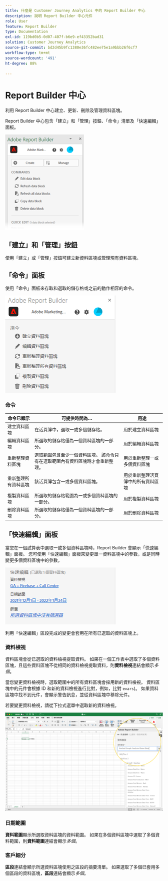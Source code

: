 ```yaml
---
title: 什麼是 Customer Journey Analytics 中的 Report Builder 中心
description: 說明 Report Builder 中心元件
role: User
feature: Report Builder
type: Documentation
exl-id: 119bd0b5-0d07-407f-b6e9-ef43352bad31
solution: Customer Journey Analytics
source-git-commit: bd2d45b9fc1380e36fc482ee75e1a9bbb26f6cf7
workflow-type: tm+mt
source-wordcount: '491'
ht-degree: 88%

---
```


# Report Builder 中心

利用 Report Builder 中心建立、更新、刪除及管理資料區塊。

Report Builder 中心包含「建立」和「管理」按鈕、「命令」清單及「快速編輯」面板。

<img src="./assets/hub51.png" width="50%" alt="Report Builder 中心"/>


## 「建立」和「管理」按鈕

使用「建立」或「管理」按鈕可建立新資料區塊或管理現有資料區塊。

## 「命令」面板

使用「命令」面板來存取和選取的儲存格或之前的動作相容的命令。

![Report Builder中心的「命令」面板](./assets/hub1.png)

### 命令

| 命令已顯示 | 可提供時間為… | 用途 |
|------|------------------|--------|
| 建立資料區塊 | 在活頁簿中，選取一或多個儲存格。 | 用於建立資料區塊 |
| 編輯資料區塊 | 所選取的儲存格僅為一個資料區塊的一部分。 | 用於編輯資料區塊 |
| 重新整理資料區塊 | 選取範圍包含至少一個資料區塊。 該命令只有在選取範圍內有資料區塊時才會重新整理。 | 用於重新整理一或多個資料區塊 |
| 重新整理所有資料區塊 | 該活頁簿包含一或多個資料區塊。 | 用於重新整理活頁簿中的所有資料區塊 |
| 複製資料區塊 | 所選取的儲存格範圍為一或多個資料區塊的一部分。 | 用於複製資料區塊 |
| 刪除資料區塊 | 所選取的儲存格僅為一個資料區塊的一部分。 | 用於刪除資料區塊 |

## 「快速編輯」面板

當您在一個試算表中選取一或多個資料區塊時，Report Builder 會顯示「快速編輯」面板。 您可使用「快速編輯」面板來變更單一資料區塊中的參數，或是同時變更多個資料區塊中的參數。

![Report Builder中的「快速編輯」面板](./assets/hub2.png)

利用「快速編輯」區段完成的變更會套用在所有已選取的資料區塊上。

### 資料檢視

資料區塊會從已選取的資料檢視提取資料。 如果在一個工作表中選取了多個資料區塊，且這些資料區塊不從相同的資料檢視提取資料，則&#x200B;**資料檢視**&#x200B;連結會顯示&#x200B;*多個*。

當您變更資料檢視時，選取範圍中的所有資料區塊會採用新的資料檢視。 資料區塊中的元件會根據 ID 和新的資料檢視進行比對，例如，比對 ```evars```)。 如果資料區塊中找不到元件，會顯示警告訊息，並從資料區塊中移除元件。

若要變更資料檢視，請從下拉式選單中選取新的資料檢視。

![Report Builder中心顯示資料檢視下拉式功能表。](./assets/image16.png)

### 日期範圍

**資料範圍**&#x200B;顯示所選取資料區塊的資料範圍。 如果在多個資料區塊中選取了多個資料範圍，則&#x200B;**資料範圍**&#x200B;連結會顯示&#x200B;*多個*。

### 客戶細分

**區段**&#x200B;連結會顯示所選資料區塊使用之區段的摘要清單。 如果選取了多個已套用多個區段的資料區塊，**區段**&#x200B;連結會顯示&#x200B;*多個*。
